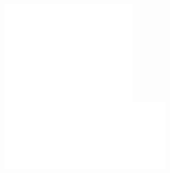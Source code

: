 <table>
      <img align="center" src="/github-metrics.svg" alt="Metrics" width="400">
      <img src="https://github.com/lowlighter/metrics/blob/examples/metrics.plugin.isocalendar.svg" alt=""></img>
      <img width="900" height="1" alt="">
</table>

